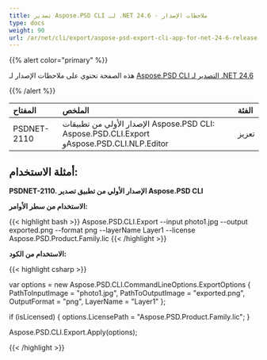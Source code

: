 ```yaml
---
title: تصدير Aspose.PSD CLI لـ .NET 24.6 - ملاحظات الإصدار
type: docs
weight: 90
url: /ar/net/cli/export/aspose-psd-export-cli-app-for-net-24-6-release-notes/
---
```


{{% alert color="primary" %}}

هذه الصفحة تحتوي على ملاحظات الإصدار لـ [Aspose.PSD CLI التصدير لـ .NET 24.6](https://www.nuget.org/packages/Aspose.PSD.CLI.Export/)

{{% /alert %}}


| **المفتاح** | **الملخص**                                                                           | **الفئة**   |
|:------------|:--------------------------------------------------------------------------------------|:------------|
| PSDNET-2110 | الإصدار الأولي من تطبيقات Aspose.PSD CLI: Aspose.PSD.CLI.Export وAspose.PSD.CLI.NLP.Editor | تعزيز |


## **أمثلة الاستخدام:**

**PSDNET-2110. الإصدار الأولي من تطبيق تصدير Aspose.PSD CLI**

**الاستخدام من سطر الأوامر:**

{{< highlight bash >}}
Aspose.PSD.CLI.Export --input photo1.jpg --output exported.png --format png --layerName Layer1 --license Aspose.PSD.Product.Family.lic
{{< /highlight >}}

**الاستخدام من الكود:**

{{< highlight csharp >}}

var options = new Aspose.PSD.CLI.CommandLineOptions.ExportOptions
{
    PathToInputImage = "photo1.jpg",
    PathToOutputImage = "exported.png",
    OutputFormat = "png",
    LayerName = "Layer1"
};


if (isLicensed)
{
    options.LicensePath = "Aspose.PSD.Product.Family.lic";
}

Aspose.PSD.CLI.Export.Apply(options);

{{< /highlight >}}